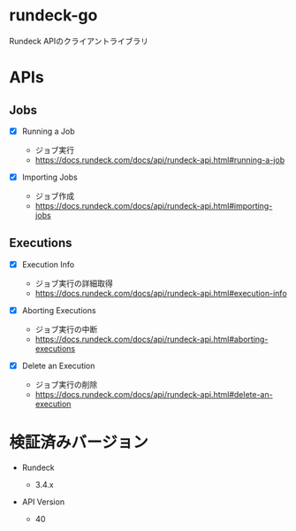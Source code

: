 # rundeck-go

Rundeck APIのクライアントライブラリ

# APIs

## Jobs

- [x] Running a Job
  - ジョブ実行
  - https://docs.rundeck.com/docs/api/rundeck-api.html#running-a-job

- [x] Importing Jobs
  - ジョブ作成
  - https://docs.rundeck.com/docs/api/rundeck-api.html#importing-jobs
  
## Executions

- [x] Execution Info
  - ジョブ実行の詳細取得
  - https://docs.rundeck.com/docs/api/rundeck-api.html#execution-info

- [x] Aborting Executions
  - ジョブ実行の中断
  - https://docs.rundeck.com/docs/api/rundeck-api.html#aborting-executions

- [x] Delete an Execution
  - ジョブ実行の削除
  - https://docs.rundeck.com/docs/api/rundeck-api.html#delete-an-execution

# 検証済みバージョン

- Rundeck
  - 3.4.x

- API Version
  - 40